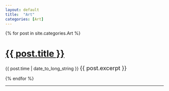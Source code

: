```yaml
---
layout: default
title:  "Art"
categories: [Art]
---
```




 {% for post in site.categories.Art %}
    <h1><a href="{{ post.url }}">{{ post.title }}</a></h1>
   <span>{{ post.time | date_to_long_string }}</span>
    <span style="font-size: 1.3em">  {{ post.excerpt }}</span>
  
  {% endfor %}


---